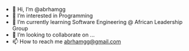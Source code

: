 - 👋 Hi, I’m @abrhamgg
- 👀 I’m interested in Programming
- 🌱 I’m currently learning Software Engineering @ African Leadership Group
- 💞️ I’m looking to collaborate on ...
- 📫 How to reach me abrhamgg@gmail.com

<!---
abrhamgg/abrhamgg is a ✨ special ✨ repository because its `README.md` (this file) appears on your GitHub profile.
You can click the Preview link to take a look at your changes.
--->
